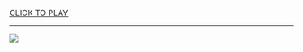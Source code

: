 
<a href="https://premium76.site?title=dark_horror_games_unblocked_at_school&ref=13M">CLICK TO PLAY</a></h3>
<hr>

<a href="https://premium76.site?title=dark_horror_games_unblocked_at_school&ref=13M"><img src="https://clearcache.store/games.png"></a>


